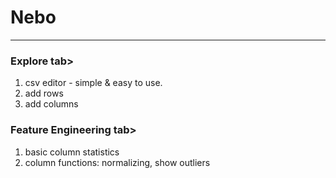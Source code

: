 # Nebo
--------
### Explore tab>
1. csv editor - simple & easy to use.
2. add rows
3. add columns

### Feature Engineering tab>
1. basic column statistics
2. column functions: normalizing, show outliers

